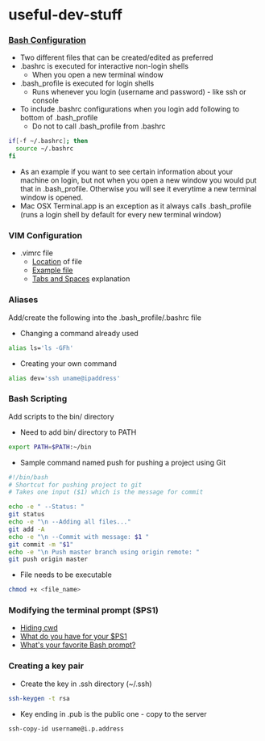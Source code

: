 # useful-dev-stuff #

### [Bash Configuration](http://linux.die.net/man/1/bash) ###
* Two different files that can be created/edited as preferred
* .bashrc is executed for interactive non-login shells
  * When you open a new terminal window
* .bash_profile is executed for login shells
  * Runs whenever you login (username and password) - like ssh or console
* To include .bashrc configurations when you login add following to bottom of .bash_profile
  * Do not to call .bash_profile from .bashrc
```bash
if[-f ~/.bashrc]; then
  source ~/.bashrc
fi
```
* As an example if you want to see certain information about your machine on login, but not when you open a new window you would put that in .bash_profile. Otherwise you will see it everytime a new terminal window is opened.
* Mac OSX Terminal.app is an exception as it always calls .bash_profile (runs a login shell by default for every new terminal window)

### VIM Configuration ###
* .vimrc file
   * [Location](http://stackoverflow.com/questions/10921441/where-is-my-vimrc-file/34005877#34005877) of file
   * [Example file](https://gist.github.com/joegoggins/8482408)
   * [Tabs and Spaces](http://vimcasts.org/episodes/tabs-and-spaces/) explanation

### Aliases ###
Add/create the following into the .bash_profile/.bashrc file

* Changing a command already used
```bash
alias ls='ls -GFh'
```

* Creating your own command
```bash
alias dev='ssh uname@ipaddress'
```

### Bash Scripting ###
Add scripts to the bin/ directory

* Need to add bin/ directory to PATH
```bash
export PATH=$PATH:~/bin
```
* Sample command named push for pushing a project using Git
```bash
#!/bin/bash
# Shortcut for pushing project to git
# Takes one input ($1) which is the message for commit

echo -e " --Status: "
git status
echo -e "\n --Adding all files..."
git add -A
echo -e "\n --Commit with message: $1 "
git commit -m "$1"
echo -e "\n Push master branch using origin remote: " 
git push origin master
```
* File needs to be executable
```bash
chmod +x <file_name>
```

### Modifying the terminal prompt ($PS1) ###
* [Hiding cwd](http://askubuntu.com/questions/16728/hide-current-working-directory-in-terminal)
* [What do you have for your $PS1](www.reddit.com/r/programming/comments/697cu/bash_users_what_do_you_have_for_your_ps1/)
* [What's your favorite Bash prompt?](http://stackoverflow.com/questions/103857/what-is-your-favorite-bash-prompt)


### Creating a key pair ###
* Create the key in .ssh directory (~/.ssh)
```bash
ssh-keygen -t rsa
```
* Key ending in .pub is the public one - copy to the server
```bash
ssh-copy-id username@i.p.address
```
